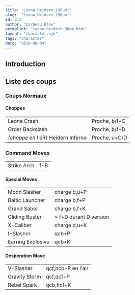 ```yaml
---
title: "Leona Heidern (98um)"
slug:  "Leona_Heidern_(98um)"
id: 213
author: "Corbeau Bleu"
permalink: "leona-heidern-98um.html"
layout: "character.njk"
tags: "character"
date: "2010-08-04"
---
```


## Introduction

## Liste des coups

### Coups Normaux

#### Choppes

|                                     |               |
|-------------------------------------|---------------|
| Leona Crash                         | Proche, b/f+C |
| Order Backslash                     | Proche, b/f+D |
| *(choppe en l'air)* Heidern Inferno | Proche, u+C/D |

### Command Moves

|             |     |
|-------------|-----|
| Strike Arch | f+B |

#### Special Moves

|                   |                         |
|-------------------|-------------------------|
| Moon Slasher      | charge d,u+P            |
| Baltic Launcher   | charge b,f+P            |
| Grand Saber       | charge b,f+K            |
| Gliding Buster    | \> f+D durant D version |
| X-Caliber         | charge d,u+K            |
| I-Slasher         | qcb+P                   |
| Earring Explosive | qcb+K                   |

#### Desperation Move

|               |                    |
|---------------|--------------------|
| V-Slasher     | qcf,hcb+P en l'air |
| Gravity Storm | qcf,qcf+P          |
| Rebel Spark   | qcb,hcf+K          |
